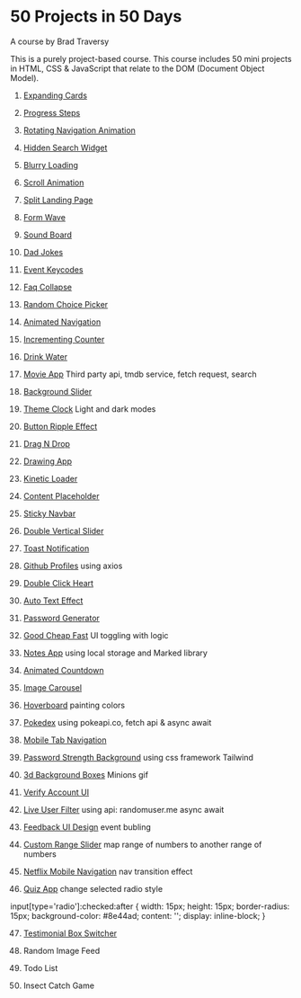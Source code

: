 # 50 Projects in 50 Days

A course by Brad Traversy

This is a purely project-based course. This course includes 50 mini projects in HTML, CSS & JavaScript that relate to the DOM (Document Object Model).

1. [Expanding Cards](https://codepen.io/mmlvlt/full/BaRdpvR)

2. [Progress Steps](https://codepen.io/mmlvlt/full/XWRapQO)

3. [Rotating Navigation Animation](https://codepen.io/mmlvlt/full/YzVxNEK)

4. [Hidden Search Widget](https://codepen.io/mmlvlt/full/OJmjmLB)

5. [Blurry Loading](https://codepen.io/mmlvlt/full/OJmjmPa)

6. [Scroll Animation](https://codepen.io/mmlvlt/full/BaRdZjo)

7. [Split Landing Page](https://codepen.io/mmlvlt/full/BaRddJr)

8. [Form Wave](https://codepen.io/mmlvlt/full/zYwddWx)

9. [Sound Board]()

10. [Dad Jokes](https://codepen.io/mmlvlt/full/eYWEMRM)

11. [Event Keycodes](https://codepen.io/mmlvlt/full/vYmJRbN)

12. [Faq Collapse](https://codepen.io/mmlvlt/full/NWjaWQv)

13. [Random Choice Picker](https://codepen.io/mmlvlt/full/qBmPZgx)

14. [Animated Navigation](https://codepen.io/mmlvlt/full/BaRJbZb)

15. [Incrementing Counter](https://codepen.io/mmlvlt/full/YzVYMJz)

16. [Drink Water](https://codepen.io/mmlvlt/full/ZEKvNgE)

17. [Movie App](https://codepen.io/mmlvlt/full/WNjdVmE) Third party api, tmdb service, fetch request, search

18. [Background Slider](https://codepen.io/mmlvlt/full/gOWvjbv)

19. [Theme Clock](https://codepen.io/mmlvlt/full/dyRYPgL) Light and dark modes

20. [Button Ripple Effect](https://codepen.io/mmlvlt/full/powgbqM)

21. [Drag N Drop](https://codepen.io/mmlvlt/full/ExXPZRP)

22. [Drawing App](https://codepen.io/mmlvlt/full/QWgyMye)

23. [Kinetic Loader](https://codepen.io/mmlvlt/full/zYzrdmP)

24. [Content Placeholder](https://codepen.io/mmlvlt/full/OJgMOmz)

25. [Sticky Navbar](https://codepen.io/mmlvlt/full/JjJGgYW)

26. [Double Vertical Slider](https://codepen.io/mmlvlt/full/powyWKW)

27. [Toast Notification](https://codepen.io/mmlvlt/full/XWgdVoM)

28. [Github Profiles](https://codepen.io/mmlvlt/full/XWgdPeK) using axios

29. [Double Click Heart](https://codepen.io/mmlvlt/full/yLXVwrp)

30. [Auto Text Effect](https://codepen.io/mmlvlt/full/dyRNYbK)

31. [Password Generator](https://codepen.io/mmlvlt/full/dyRNdRW)

32. [Good Cheap Fast](https://codepen.io/mmlvlt/full/abwEWvW) UI toggling with logic

33. [Notes App](https://codepen.io/mmlvlt/full/zYzpwWE) using local storage and Marked library

34. [Animated Countdown](https://codepen.io/mmlvlt/full/VwWxaBz)

35. [Image Carousel](https://codepen.io/mmlvlt/full/RwZMZme)

36. [Hoverboard](https://codepen.io/mmlvlt/full/qBXoPXM) painting colors

37. [Pokedex](https://codepen.io/mmlvlt/full/NWvYmpE) using pokeapi.co, fetch api & async await

38. [Mobile Tab Navigation](https://codepen.io/mmlvlt/full/rNzdgMm)

39. [Password Strength Background](https://codepen.io/mmlvlt/full/gOxeNZR) using css framework Tailwind

40. [3d Background Boxes](https://codepen.io/mmlvlt/full/jOLxJLL) Minions gif

41. [Verify Account UI](https://codepen.io/mmlvlt/full/YzxLgMw)

42. [Live User Filter](https://codepen.io/mmlvlt/full/YzxLMrV) using api: randomuser.me async await

43. [Feedback UI Design](https://codepen.io/mmlvlt/full/JjyZKpz) event bubling

44. [Custom Range Slider](https://codepen.io/mmlvlt/full/wvrwXaq) map range of numbers to another range of numbers

45. [Netflix Mobile Navigation](https://codepen.io/mmlvlt/full/WNZeyaa) nav transition effect

46. [Quiz App](https://codepen.io/mmlvlt/full/jOGEjEp) change selected radio style

input[type='radio']:checked:after {
  width: 15px;
  height: 15px;
  border-radius: 15px;
  background-color: #8e44ad;
  content: '';
  display: inline-block;
}

47. [Testimonial Box Switcher](https://codepen.io/mmlvlt/full/ZEXGoRB)

48. Random Image Feed

49. Todo List

50. Insect Catch Game
